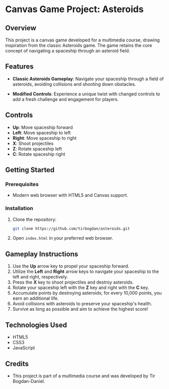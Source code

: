 # Canvas Game Project: Asteroids

## Overview

This project is a canvas game developed for a multimedia course, drawing inspiration from the classic Asteroids game. The game retains the core concept of navigating a spaceship through an asteroid field.

## Features

- **Classic Asteroids Gameplay**: Navigate your spaceship through a field of asteroids, avoiding collisions and shooting down obstacles.

- **Modified Controls**: Experience a unique twist with changed controls to add a fresh challenge and engagement for players.

## Controls

- **Up**: Move spaceship forward
- **Left**: Move spaceship to left
- **Right**: Move spaceship  to right
- **X**: Shoot projectiles
- **Z**: Rotate spaceship left
- **C**: Rotate spaceship right

## Getting Started

### Prerequisites

- Modern web browser with HTML5 and Canvas support.

### Installation

1. Clone the repository:
    ```bash
    git clone https://github.com/tirbogdan/asteroids.git
    ```

2. Open `index.html` in your preferred web browser.


## Gameplay Instructions

1. Use the **Up** arrow key to propel your spaceship forward.
2. Utilize the **Left** and **Right** arrow keys to navigate your spaceship to the left and right, respectively.
3. Press the **X** key to shoot projectiles and destroy asteroids.
4. Rotate your spaceship left with the **Z** key and right with the **C** key.
5. Accumulate points by destroying asteroids; for every 10,000 points, you earn an additional life.
6. Avoid collisions with asteroids to preserve your spaceship's health.
7. Survive as long as possible and aim to achieve the highest score!

## Technologies Used

- HTML5
- CSS3
- JavaScript

## Credits

- This project is part of a multimedia course and was developed by Tir Bogdan-Daniel.
